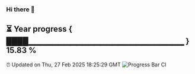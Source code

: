 ### Hi there 👋
⏳ Year progress { ████▁▁▁▁▁▁▁▁▁▁▁▁▁▁▁▁▁▁▁▁▁▁▁▁▁▁ } 15.83 %
---
⏰ Updated on Thu, 27 Feb 2025 18:25:29 GMT
![Progress Bar CI](https://github.com/liununu/liununu/workflows/Progress%20Bar%20CI/badge.svg)
